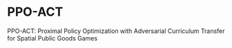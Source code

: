 # PPO-ACT
PPO-ACT: Proximal Policy Optimization with Adversarial Curriculum Transfer for Spatial Public Goods Games
